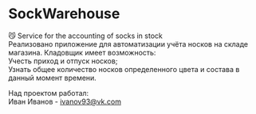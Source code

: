 # SockWarehouse
😼 Service for the accounting of socks in stock <br />
Реализовано приложение для автоматизации учёта носков на складе магазина. Кладовщик имеет возможность:<br />
Учесть приход и отпуск носков;<br />
Узнать общее количество носков определенного цвета и состава в данный момент времени.<br />
    
 Над проектом работал: <br />
 Иван Иванов - ivanov93@vk.com <br />

